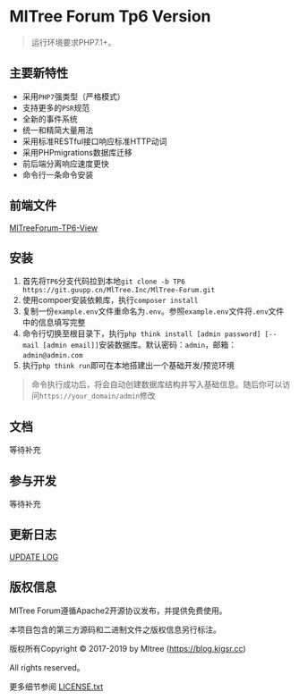 MlTree Forum Tp6 Version
===============

> 运行环境要求PHP7.1+。

## 主要新特性

* 采用`PHP7`强类型（严格模式）
* 支持更多的`PSR`规范
* 全新的事件系统
* 统一和精简大量用法
* 采用标准RESTful接口响应标准HTTP动词
* 采用PHPmigrations数据库迁移
* 前后端分离响应速度更快
* 命令行一条命令安装

## 前端文件

[MlTreeForum-TP6-View](https://git.guupp.cn/MlTree.Inc/MlTreeForum-TP6-View)

## 安装

1. 首先将`TP6`分支代码拉到本地`git clone -b TP6 https://git.guupp.cn/MlTree.Inc/MlTree-Forum.git`
2. 使用compoer安装依赖库，执行`composer install`
3. 复制一份`example.env`文件重命名为`.env`。参照`example.env`文件将`.env`文件中的信息填写完整
4. 命令行切换至根目录下，执行`php think install [admin password] [--mail [admin email]]`安装数据库。默认密码：`admin`，邮箱：`admin@admin.com`
5. 执行`php think run`即可在本地搭建出一个基础开发/预览环境

> 命令执行成功后，将会自动创建数据库结构并写入基础信息。随后你可以访问`https://your_domain/admin`修改

## 文档

等待补充

## 参与开发

等待补充

## 更新日志

[UPDATE LOG](update.md)

## 版权信息

MlTree Forum遵循Apache2开源协议发布，并提供免费使用。

本项目包含的第三方源码和二进制文件之版权信息另行标注。

版权所有Copyright © 2017-2019 by Mltree (https://blog.kigsr.cc)

All rights reserved。

更多细节参阅 [LICENSE.txt](LICENSE.txt)
